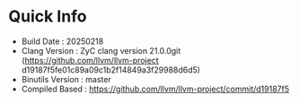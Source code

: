 # Quick Info
* Build Date : 20250218
* Clang Version : ZyC clang version 21.0.0git (https://github.com/llvm/llvm-project d19187f5fe01c89a09c1b2f14849a3f29988d6d5)
* Binutils Version : master
* Compiled Based : https://github.com/llvm/llvm-project/commit/d19187f5

